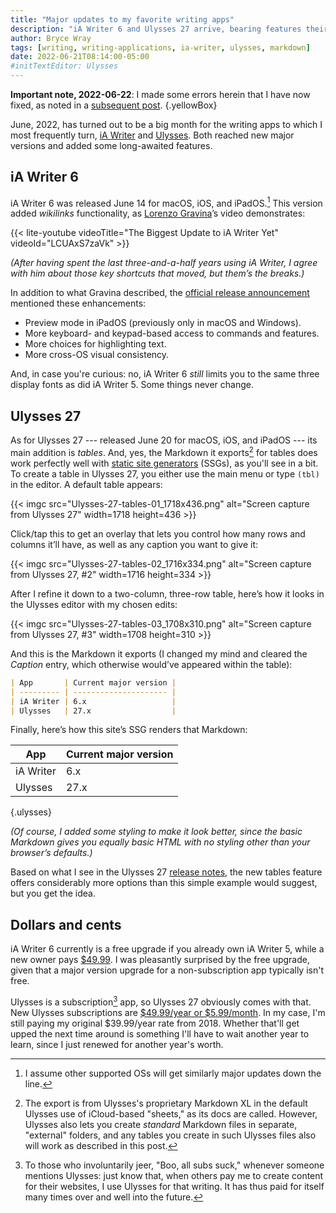 ```yaml
---
title: "Major updates to my favorite writing apps"
description: "iA Writer 6 and Ulysses 27 arrive, bearing features their adherents had long requested."
author: Bryce Wray
tags: [writing, writing-applications, ia-writer, ulysses, markdown]
date: 2022-06-21T08:14:00-05:00
#initTextEditor: Ulysses
---
```


**Important note, 2022-06-22**: I made some errors herein that I have now fixed, as noted in a [subsequent post](/posts/2022/06/ulysses-27-correction/).
{.yellowBox}

June, 2022, has turned out to be a big month for the writing apps to which I most frequently turn, [iA Writer](https://ia.net/writer) and [Ulysses](https://ulysses.app). Both reached new major versions and added some long-awaited features.

## iA Writer 6

iA Writer 6 was released June 14 for macOS, iOS, and iPadOS.[^OSIA6] This version added *wikilinks* functionality, as [Lorenzo Gravina](https://twitter.com/loregrav)’s video demonstrates:

[^OSIA6]: I assume other supported OSs will get similarly major updates down the line.

{{< lite-youtube videoTitle="The Biggest Update to iA Writer Yet" videoId="LCUAxS7zaVk" >}}

*(After having spent the last three-and-a-half years using iA Writer, I agree with him about those key shortcuts that moved, but them’s the breaks.)*

In addition to what Gravina described, the [official release announcement](https://ia.net/topics/ia-writer-6-now-with-lasers) mentioned these enhancements:

- Preview mode in iPadOS (previously only in macOS and Windows).
- More keyboard- and keypad-based access to commands and features.
- More choices for highlighting text.
- More cross-OS visual consistency.

And, in case you're curious: no, iA Writer 6 *still* limits you to the same three display fonts as did iA Writer 5. Some things never change.

## Ulysses 27

As for Ulysses 27 --- released June 20 for macOS, iOS, and iPadOS --- its main addition is *tables*. And, yes, the Markdown it exports[^MDXL] for tables does work perfectly well with [static site generators](https://jamstack.org/generators) (SSGs), as you'll see in a bit. To create a table in Ulysses 27, you either use the main menu or type `(tbl)` in the editor. A default table appears:

[^MDXL]: The export is from Ulysses's proprietary Markdown XL in the default Ulysses use of iCloud-based "sheets," as its docs are called. However, Ulysses also lets you create *standard* Markdown files in separate, "external" folders, and any tables you create in such Ulysses files also will work as described in this post.

{{< imgc src="Ulysses-27-tables-01_1718x436.png" alt="Screen capture from Ulysses 27" width=1718 height=436 >}}

Click/tap this to get an overlay that lets you control how many rows and columns it’ll have, as well as any caption you want to give it:

{{< imgc src="Ulysses-27-tables-02_1716x334.png" alt="Screen capture from Ulysses 27, #2" width=1716 height=334 >}}

After I refine it down to a two-column, three-row table, here’s how it looks in the Ulysses editor with my chosen edits:

{{< imgc src="Ulysses-27-tables-03_1708x310.png" alt="Screen capture from Ulysses 27, #3" width=1708 height=310 >}}

And this is the Markdown it exports (I changed my mind and cleared the *Caption* entry, which otherwise would’ve appeared within the table):

```md
| App       | Current major version |
| --------- | --------------------- |
| iA Writer | 6.x                   |
| Ulysses   | 27.x                  |
```

Finally, here’s how this site’s SSG renders that Markdown:

| App       | Current major version |
| --------- | --------------------- |
| iA Writer | 6.x                   |
| Ulysses   | 27.x                  |
{.ulysses}

*(Of course, I added some styling to make it look better, since the basic Markdown gives you equally basic HTML with no styling other than your browser’s defaults.)*

Based on what I see in the Ulysses 27 [release notes](https://ulysses.app/release-notes/), the new tables feature offers considerably more options than this simple example would suggest, but you get the idea.

## Dollars and cents

iA Writer 6 currently is a free upgrade if you already own iA Writer 5, while a new owner pays [$49.99](https://ia.net/pricing). I was pleasantly surprised by the free upgrade, given that a major version upgrade for a non-subscription app typically isn't free.

Ulysses is a subscription[^proWriting] app, so Ulysses 27 obviously comes with that. New Ulysses subscriptions are [$49.99/year or $5.99/month](https://ulysses.app/pricing/). In my case, I'm still paying my original $39.99/year rate from 2018. Whether that'll get upped the next time around is something I'll have to wait another year to learn, since I just renewed for another year's worth.

[^proWriting]: To those who involuntarily jeer, "Boo, all subs suck," whenever someone mentions Ulysses: just know that, when others pay me to create content for their websites, I use Ulysses for that writing. It has thus paid for itself many times over and well into the future.
